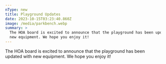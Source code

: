 ```yaml
---
nType: new
title: Playground Updates
date: 2023-10-15T03:23:40.860Z
image: /media/parkbench.webp
summary: >
  The HOA board is excited to announce that the playground has been updated with
  new equipment. We hope you enjoy it!
---
```

The HOA board is excited to announce that the playground has been updated with new equipment. We hope you enjoy it!